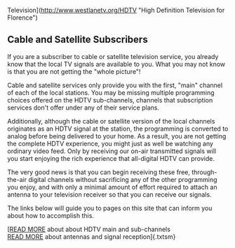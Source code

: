 Television](http://www.westlanetv.org/HDTV "High Definition Television for Florence")

Cable and Satellite Subscribers
-------------------------------

If you are a subscriber to cable or satellite television service, you
already know that the local TV signals are available to you. What you
may not know is that you are not getting the \"whole picture\"!

Cable and satellite services only provide you with the first, \"main\"
channel of each of the local stations. You may be missing multiple
programming choices offered on the HDTV sub-channels, channels that
subscription services don\'t offer under any of their service plans.

Additionally, although the cable or satellite version of the local
channels originates as an HDTV signal at the station, the programming is
converted to analog before being delivered to your home. As a result,
you are not getting the complete HDTV experience, you might just as well
be watching any ordinary video feed. Only by receiving our on-air
transmitted signals will you start enjoying the rich experience that
all-digital HDTV can provide.

The very good news is that you can begin receiving these free,
through-the-air digital channels without sacrificing any of the other
programming you enjoy, and with only a minimal amount of effort required
to attach an antenna to your television receiver so that you can receive
our signals.

The links below will guide you to pages on this site that can inform you
about how to accomplish this.

[[READ MORE](http://www.westlanetv.org/HDTV/Channels) about about HDTV
main and sub-channels\
[READ MORE](http://www.westlanetv.org/HDTV/Antennas) about antennas and
signal reception]{.txtsm}



